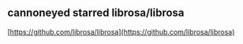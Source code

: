 ## cannoneyed starred librosa/librosa
  
  [https://github.com/librosa/librosa](https://github.com/librosa/librosa)